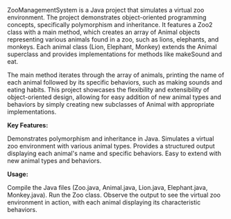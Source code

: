 ZooManagementSystem is a Java project that simulates a virtual zoo environment. The project demonstrates object-oriented programming concepts, specifically polymorphism and inheritance. It features a Zoo2 class with a main method, which creates an array of Animal objects representing various animals found in a zoo, such as lions, elephants, and monkeys. Each animal class (Lion, Elephant, Monkey) extends the Animal superclass and provides implementations for methods like makeSound and eat.

The main method iterates through the array of animals, printing the name of each animal followed by its specific behaviors, such as making sounds and eating habits. This project showcases the flexibility and extensibility of object-oriented design, allowing for easy addition of new animal types and behaviors by simply creating new subclasses of Animal with appropriate implementations.

**Key Features:**

Demonstrates polymorphism and inheritance in Java.
Simulates a virtual zoo environment with various animal types.
Provides a structured output displaying each animal's name and specific behaviors.
Easy to extend with new animal types and behaviors.

**Usage:**

Compile the Java files (Zoo.java, Animal.java, Lion.java, Elephant.java, Monkey.java).
Run the Zoo class.
Observe the output to see the virtual zoo environment in action, with each animal displaying its characteristic behaviors.
